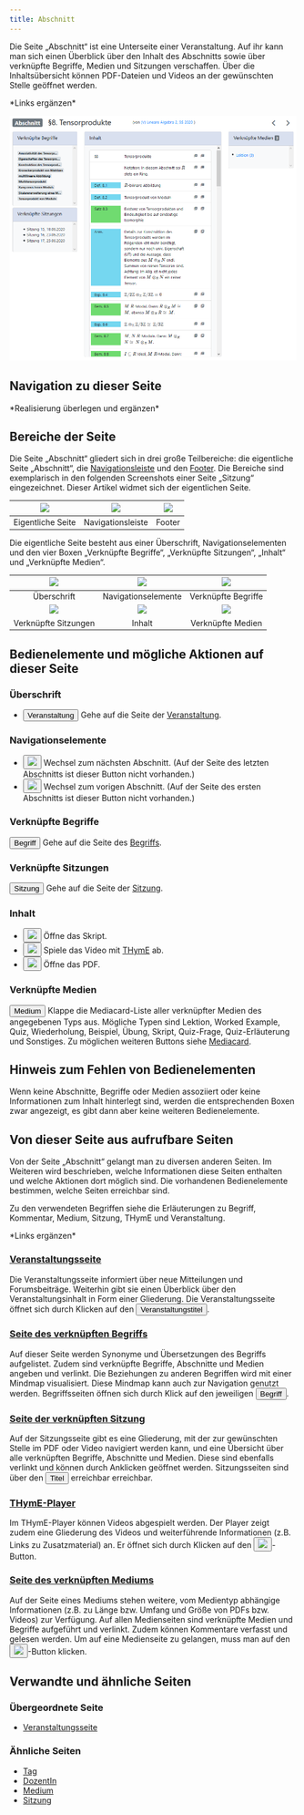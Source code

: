 ```yaml
---
title: Abschnitt
---
```


Die Seite „Abschnitt“ ist eine Unterseite einer Veranstaltung. Auf ihr kann man sich einen Überblick über den Inhalt des Abschnitts sowie über verknüpfte Begriffe, Medien und Sitzungen verschaffen. Über die Inhaltsübersicht können PDF-Dateien und Videos an der gewünschten Stelle geöffnet werden.

\*Links ergänzen\*

![](/img/Abschnitt.png)

## Navigation zu dieser Seite
\*Realisierung überlegen und ergänzen\*

## Bereiche der Seite
Die Seite „Abschnitt“ gliedert sich in drei große Teilbereiche: die eigentliche Seite „Abschnitt“, die [Navigationsleiste](nav-bar.md) und den [Footer](footer.md). Die Bereiche sind exemplarisch in den folgenden Screenshots einer Seite „Sitzung“ eingezeichnet. Dieser Artikel widmet sich der eigentlichen Seite.

|<img src="https://media.githubusercontent.com/media/MaMpf-HD/mampf/docs/docs/static/img/Eigentliche_Seite_keine_Sidebar.png" height="300"/> |<img src="https://media.githubusercontent.com/media/MaMpf-HD/mampf/docs/docs/static/img/Navigationsleiste_keine_Sidebar.png" height="300"/>  | <img src="https://media.githubusercontent.com/media/MaMpf-HD/mampf/docs/docs/static/img/Footer_keine_Sidebar.png" height="300"/>|
|:---: | :---: | :---:|
|Eigentliche Seite|Navigationsleiste|Footer|

Die eigentliche Seite besteht aus einer Überschrift, Navigationselementen und den vier Boxen „Verknüpfte Begriffe“, „Verknüpfte Sitzungen“, „Inhalt“ und „Verknüpfte Medien“.

|<img src="https://media.githubusercontent.com/media/MaMpf-HD/mampf/docs/docs/static/img/Abschnitt_Ueberschrift2.png" height="250"/> | <img src="https://media.githubusercontent.com/media/MaMpf-HD/mampf/docs/docs/static/img/Abschnitt_nav.png" height="250"/> |<img src="https://media.githubusercontent.com/media/MaMpf-HD/mampf/docs/docs/static/img/Abschnitt_Begriffe.png" height="250"/>  |
|:---: | :---: | :---:|
|Überschrift|Navigationselemente|Verknüpfte Begriffe|
<img src="https://media.githubusercontent.com/media/MaMpf-HD/mampf/docs/docs/static/img/Abschnitt_Sitzungen.png" height="250"/>|<img src="https://media.githubusercontent.com/media/MaMpf-HD/mampf/docs/docs/static/img/Abschnitt_Inhalt.png" height="250"/> |<img src="https://media.githubusercontent.com/media/MaMpf-HD/mampf/docs/docs/static/img/Abschnitt_Medien.png" height="250"/> |
|Verknüpfte Sitzungen|Inhalt|Verknüpfte Medien|

## Bedienelemente und mögliche Aktionen auf dieser Seite
### Überschrift
* <a href="/mampf/de/docs/event-series" target="_self"><button name="button">Veranstaltung</button></a> Gehe auf die Seite der <a href="/mampf/de/docs/event-series" target="_self">Veranstaltung</a>.

### Navigationselemente
* <button name="button"><img src="https://media.githubusercontent.com/media/MaMpf-HD/mampf/docs/docs/static/img/keyboard-arrow-right.png" height="12"/></button> Wechsel zum nächsten Abschnitt. (Auf der Seite des letzten Abschnitts ist dieser Button nicht vorhanden.)
* <button name="button"><img src="https://media.githubusercontent.com/media/MaMpf-HD/mampf/docs/docs/static/img/keyboard-arrow-left.png" height="12"/></button> Wechsel zum vorigen Abschnitt. (Auf der Seite des ersten Abschnitts ist dieser Button nicht vorhanden.)

### Verknüpfte Begriffe
<a href="/mampf/de/docs/tag" target="_self"><button name="button">Begriff</button></a> Gehe auf die Seite des <a href="/mampf/de/docs/tag" target="_self">Begriffs</a>.

### Verknüpfte Sitzungen
<a href="/mampf/de/docs/session" target="_self"><button name="button">Sitzung</button></a> Gehe auf die Seite der <a href="/mampf/de/docs/session" target="_self">Sitzung</a>.

### Inhalt
* <button name="button"><img src="https://media.githubusercontent.com/media/MaMpf-HD/mampf/docs/docs/static/img/menu-book.png" height="12"/></button> Öffne das Skript.
* <button name="button"><a href="/mampf/de/docs/thyme" target="_self"><img src="https://media.githubusercontent.com/media/MaMpf-HD/mampf/docs/docs/static/img/play-arrow.png" height="12"/></a></button> Spiele das Video mit <a href="/mampf/de/docs/thyme" target="_self">THymE</a> ab.
* <button name="button"><img src="https://media.githubusercontent.com/media/MaMpf-HD/mampf/docs/docs/static/img/library-books.png" height="12"/></button> Öffne das PDF.

### Verknüpfte Medien
<button name="button">Medium</button> Klappe die Mediacard-Liste aller verknüpfter Medien des angegebenen Typs aus. Mögliche Typen sind Lektion, Worked Example, Quiz, Wiederholung, Beispiel, Übung, Skript, Quiz-Frage, Quiz-Erläuterung und Sonstiges. Zu möglichen weiteren Buttons siehe <a href="/mampf/de/docs/mediacard" target="_self">Mediacard</a>.

## Hinweis zum Fehlen von Bedienelementen
Wenn keine Abschnitte, Begriffe oder Medien assoziiert oder keine Informationen zum Inhalt hinterlegt sind, werden die entsprechenden Boxen zwar angezeigt, es gibt dann aber keine weiteren Bedienelemente.

## Von dieser Seite aus aufrufbare Seiten
Von der Seite „Abschnitt“ gelangt man zu diversen anderen Seiten. Im Weiteren wird beschrieben, welche Informationen diese Seiten enthalten und welche Aktionen dort möglich sind. Die vorhandenen Bedienelemente bestimmen, welche Seiten erreichbar sind.

Zu den verwendeten Begriffen siehe die Erläuterungen zu Begriff, Kommentar, Medium, Sitzung, THymE und Veranstaltung.

\*Links ergänzen\*

### [Veranstaltungsseite](event-series.md)
Die Veranstaltungsseite informiert über neue Mitteilungen und Forumsbeiträge. Weiterhin gibt sie einen Überblick über den Veranstaltungsinhalt in Form einer Gliederung. Die Veranstaltungsseite öffnet sich durch Klicken auf den <a href="/mampf/de/docs/event-series" target="_self"><button name="button">Veranstaltungstitel</button></a>.

### [Seite des verknüpften Begriffs](tag.md)
Auf dieser Seite werden Synonyme und Übersetzungen des Begriffs aufgelistet. Zudem sind verknüpfte Begriffe, Abschnitte und Medien angeben und verlinkt. Die Beziehungen zu anderen Begriffen wird mit einer Mindmap visualisiert. Diese Mindmap kann auch zur Navigation genutzt werden. Begriffsseiten öffnen sich durch Klick auf den jeweiligen <a href="/mampf/de/docs/tag" target="_self"><button name="button">Begriff</button></a>.

### [Seite der verknüpften Sitzung](session.md)
Auf der Sitzungsseite gibt es eine Gliederung, mit der zur gewünschten Stelle im PDF oder Video navigiert werden kann, und eine Übersicht über alle verknüpften Begriffe, Abschnitte und Medien. Diese sind ebenfalls verlinkt und können durch Anklicken geöffnet werden. Sitzungsseiten sind über den <a href="/mampf/de/docs/session" target="_self"><button name="button">Titel</button></a> erreichbar erreichbar.

### [THymE-Player](thyme.md)
Im THymE-Player können Videos abgespielt werden. Der Player zeigt zudem eine Gliederung des Videos und weiterführende Informationen (z.B. Links zu Zusatzmaterial) an. Er öffnet sich durch Klicken auf den <button name="button"><a href="/mampf/de/docs/thyme" target="_self"><img src="https://media.githubusercontent.com/media/MaMpf-HD/mampf/docs/docs/static/img/play-arrow.png" height="12"/></a></button>-Button.

### [Seite des verknüpften Mediums](medium.md)
Auf der Seite eines Mediums stehen weitere, vom Medientyp abhängige Informationen (z.B. zu Länge bzw. Umfang und Größe von PDFs bzw. Videos) zur Verfügung. Auf allen Medienseiten sind verknüpfte Medien und Begriffe aufgeführt und verlinkt. Zudem können Kommentare verfasst und gelesen werden. Um auf eine Medienseite zu gelangen, muss man auf den <button name="button"><a href="/mampf/de/docs/medium" target="_self"><img src="https://media.githubusercontent.com/media/MaMpf-HD/mampf/docs/docs/static/img/info-black.png" height="12"/></a></button>-Button klicken.

## Verwandte und ähnliche Seiten
### Übergeordnete Seite
* [Veranstaltungsseite](event-series.md)

### Ähnliche Seiten
* [Tag](tag.md)
* [DozentIn](lecturer.md)
* [Medium](medium.md)
* [Sitzung](session.md)
